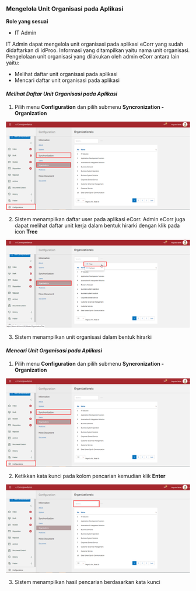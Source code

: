 ### **Mengelola Unit Organisasi pada Aplikasi**

**Role yang sesuai**

 - IT Admin

IT Admin dapat mengelola unit organisasi pada aplikasi eCorr yang sudah didaftarkan di idProo. Informasi yang ditampilkan yaitu nama unit organisasi. Pengelolaan unit organisasi yang dilakukan oleh admin eCorr antara lain yaitu:

- Melihat daftar unit organisasi pada aplikasi
- Mencari daftar unit organisasi pada aplikasi


#### *Melihat Daftar Unit Organisasi pada Aplikasi*


1. Pilih menu **Configuration** dan pilih submenu **Syncronization - Organization**

![gambar](SC_Konfigurasi/KF07.png)

2. Sistem menampilkan daftar user pada aplikasi eCorr. Admin eCorr juga dapat melihat daftar unit kerja dalam bentuk hirarki dengan klik pada icon **Tree**

![gambar](SC_Konfigurasi/KF08.png)

3. Sistem menampilkan unit organisasi dalam bentuk hirarki


#### *Mencari Unit Organisasi pada Aplikasi*

1. Pilih menu **Configuration** dan pilih submenu **Syncronization - Organization**

![gambar](SC_Konfigurasi/KF09.png)

2. Ketikkan kata kunci pada kolom pencarian kemudian klik **Enter**

![gambar](SC_Konfigurasi/KF10.png)

3. Sistem menampilkan hasil pencarian berdasarkan kata kunci
